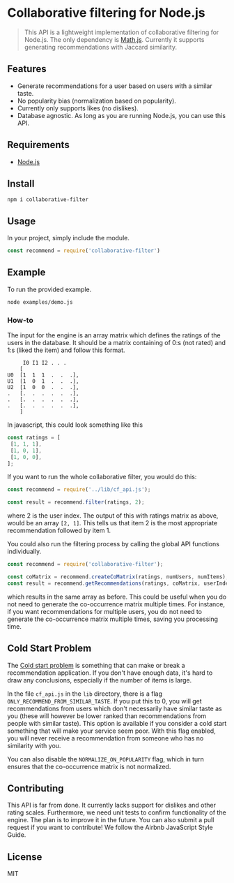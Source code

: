 # Collaborative filtering for Node.js

> This API is a lightweight implementation of collaborative filtering for Node.js. The only dependency is [Math.js](https://www.npmjs.com/package/mathjs). Currently it supports generating recommendations with Jaccard similarity.

## Features

- Generate recommendations for a user based on users with a similar taste.
- No popularity bias (normalization based on popularity).
- Currently only supports likes (no dislikes).
- Database agnostic. As long as you are running Node.js, you can use this API.

## Requirements

- [Node.js](https://nodejs.org/en/)

## Install

```
npm i collaborative-filter
```

## Usage

In your project, simply include the module.

```javascript
const recommend = require('collaborative-filter')
```


## Example
To run the provided example.

```bash
node examples/demo.js
```

### How-to
The input for the engine is an array matrix which defines the ratings of the users in the database. It should be a matrix containing of 0:s (not rated) and 1:s (liked the item) and follow this format.

```
     I0 I1 I2 . . .
    [
U0  [1  1  1  .  .  .],
U1  [1  0  1  .  .  .],
U2  [1  0  0  .  .  .],
.   [.  .  .  .  .  .],
.   [.  .  .  .  .  .],
.   [.  .  .  .  .  .],
    ]
 ```
 In javascript, this could look something like this
 ```javascript
 const ratings = [
  [1, 1, 1],
  [1, 0, 1],
  [1, 0, 0],
];
 ```
 If you want to run the whole collaborative filter, you would do this:
 ```javascript
 const recommend = require('../lib/cf_api.js');

 const result = recommend.filter(ratings, 2);
 ```
where 2 is the user index. The output of this with ratings matrix as above, would be an array `[2, 1]`. This tells us that item 2 is the most appropriate recommendation followed by item 1.

You could also run the filtering process by calling the global API functions individually.

```javascript
const recommend = require('collaborative-filter');

const coMatrix = recommend.createCoMatrix(ratings, numUsers, numItems);
const result = recommend.getRecommendations(ratings, coMatrix, userIndex);
```
which results in the same array as before. This could be useful when you do not need to generate the co-occurrence matrix multiple times. For instance, if you want recommendations for multiple users, you do not need to generate the co-occurrence matrix multiple times, saving you processing time.

## Cold Start Problem

The [Cold start problem](https://en.wikipedia.org/wiki/Cold_start_(computing)) is something that can make or break a recommendation application. If you don't have enough data, it's hard to draw any conclusions, especially if the number of items is large.

In the file `cf_api.js` in the `lib` directory, there is a flag `ONLY_RECOMMEND_FROM_SIMILAR_TASTE`. If you put this to 0, you will get recommendations from users which don't necessarily have similar taste as you (these will however be lower ranked than recommendations from people with similar taste). This option is available if you consider a cold start something that will make your service seem poor. With this flag enabled, you will never receive a recommendation from someone who has no similarity with you.

You can also disable the `NORMALIZE_ON_POPULARITY` flag, which in turn ensures that the co-occurrence matrix is not normalized.

## Contributing

This API is far from done. It currently lacks support for dislikes and other rating scales. Furthermore, we need unit tests to confirm functionality of the engine. The plan is to improve it in the future. You can also submit a pull request if you want to contribute! We follow the Airbnb JavaScript Style Guide.

## License

MIT